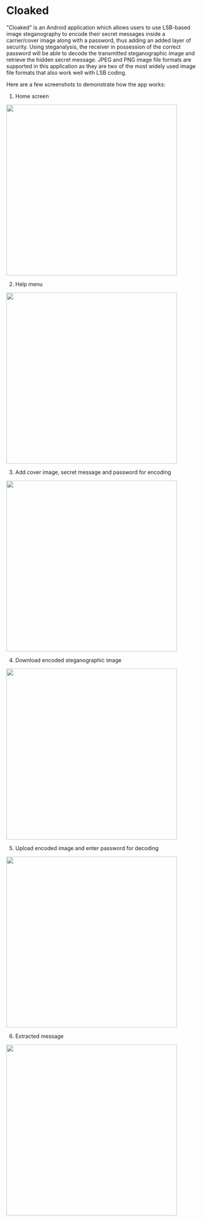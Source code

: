 # Cloaked
"Cloaked" is an Android application which allows users to use LSB-based image steganography to encode their secret messages inside a carrier/cover image along with a password, thus adding an added layer of security. Using steganalysis, the receiver in possession of the correct password will be able to decode the transmitted steganographic image and retrieve the hidden secret message. JPEG and PNG image file formats are supported in this application as they are two of the most widely used image file formats that also work well with LSB coding.

Here are a few screenshots to demonstrate how the app works:

1. Home screen
<img src="https://user-images.githubusercontent.com/67650122/204495093-86693738-4706-4f76-860e-daf94479ee6a.jpeg" height="450" />

2. Help menu 
<img src="https://user-images.githubusercontent.com/67650122/204495338-e668b4f2-6e11-4d0a-89fb-d9c8f4c98f27.jpeg" height="450" />

3. Add cover image, secret message and password for encoding
<img src="https://user-images.githubusercontent.com/67650122/204495779-8e8da462-7850-4b0d-b5b0-0aa642a89774.jpeg" height="450" />

4. Download encoded steganographic image
<img src="https://user-images.githubusercontent.com/67650122/204495999-1c5b4052-7034-4aec-8c3f-952194b695d1.jpeg" height="450" />

5. Upload encoded image and enter password for decoding
<img src="https://user-images.githubusercontent.com/67650122/204496173-f5a6acd2-3ad5-4507-9361-cccb452fd34d.jpeg" height="450" />

6. Extracted message
<img src="https://user-images.githubusercontent.com/67650122/204496328-0c0d29f7-5575-4a10-96cc-82578bf4a6c8.jpeg" height="450" />
